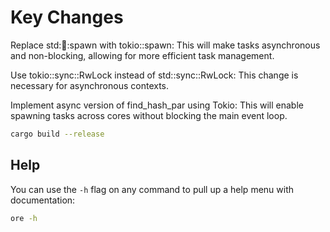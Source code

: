 
# Key Changes

Replace std::thread::spawn with tokio::spawn: This will make tasks asynchronous and non-blocking, allowing for more efficient task management.

Use tokio::sync::RwLock instead of std::sync::RwLock: This change is necessary for asynchronous contexts.

Implement async version of find_hash_par using Tokio: This will enable spawning tasks across cores without blocking the main event loop.


```sh
cargo build --release
```

## Help

You can use the `-h` flag on any command to pull up a help menu with documentation:

```sh
ore -h
```

